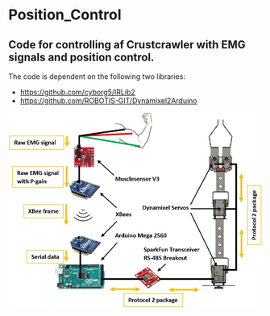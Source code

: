 # Position_Control
## Code for controlling af Crustcrawler with EMG signals and position control.

The code is dependent on the following two libraries:
* https://github.com/cyborg5/IRLib2 
* https://github.com/ROBOTIS-GIT/Dynamixel2Arduino

![Image Systemarchitecture](https://github.com/kajmoerk/Position_Control/blob/main/Images/systemarchitecture_communication&componentents2.JPG)


